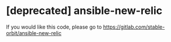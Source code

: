 # [deprecated] ansible-new-relic
If you would like this code, please go to https://gitlab.com/stable-orbit/ansible-new-relic